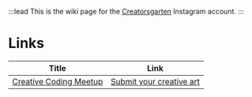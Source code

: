 :::lead
This is the wiki page for the [Creatorsgarten](https://creatorsgarten.org/) Instagram account.
:::

# Links

| Title                                                             | Link                                                             |
| ----------------------------------------------------------------- | ---------------------------------------------------------------- |
| [Creative Coding Meetup](https://grtn.org/e/creativecodingmeetup) | [Submit your creative art](https://grtn.org/creative-art-submit) |
